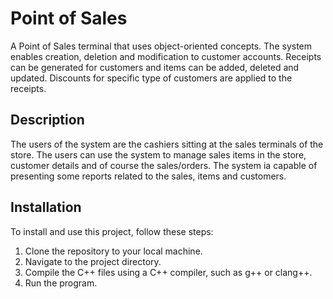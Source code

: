 # Point of Sales
A Point of Sales terminal that uses object-oriented concepts.
The system enables creation, deletion and modification to customer accounts. Receipts can be generated for customers and items can be added, deleted and updated.
Discounts for specific type of customers are applied to the receipts.

## Description
The users of the system 
are the cashiers sitting at the sales terminals of the store. The users can use the system to manage sales 
items in the store, customer details and of course the sales/orders. The system ia capable of 
presenting some reports related to the sales, items and customers.

## Installation
To install and use this project, follow these steps:

1. Clone the repository to your local machine.
2. Navigate to the project directory.
3. Compile the C++ files using a C++ compiler, such as g++ or clang++.
4. Run the program.
